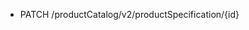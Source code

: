 <!--
    ATTENTION: This file was generated via gradle!
               Do NOT manually edit this file! Any such changes will be overwritten!
-->

* PATCH /productCatalog/v2/productSpecification/{id}
